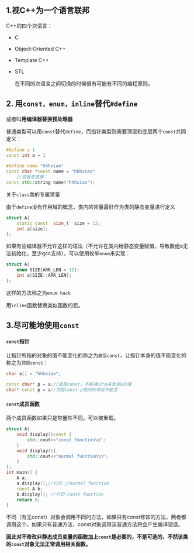 ## 1.视C++为一个语言联邦

C++的四个次语言：

- C

- Object-Oriented C++

- Template C++

- STL

  在不同的次语言之间切换的时候很有可能有不同的编程原则。

## 2. 用`const，enum，inline`替代`#define`

或者叫**用编译器替换预处理器**

普通类型可以用`const`替代`define`，而指针类型则需要顶层和底层两个`const`共同定义：

```c++
#define a 1
const int a = 1
  
#define name "hhhxiao"
const char *const name = "hhhxiao"
    //或者更直接：
const std::string name("hhhxiao");
```

关于`class`类的专属常量

由于`define`没有作用域的概念，类内的常量最好作为类的静态变量进行定义

```c++
struct A{
    static const  size_t  size = 12;
    int a[size];
};
```

如果有些编译器不允许这样的语法（不允许在类内给静态变量赋值，导致数组a无法初始化，至少gcc支持），可以使用枚举`enum`来实现：

```C++
struct A{
    enum SIZE{ARR_LEN = 12};
    int a[SIZE::ARR_LEN];
};
```

这样的方法称之为`enum hack`

用`inline`函数替换类似函数的宏。

## 3.尽可能地使用`const`

#### `const`指针

让指针所指的对象的值不能变化的称之为`底层const`，让指针本身的值不能变化的称之为`顶层const`：

```C++ 
char a[] = "hhhxiao";

const char* p = a;//底层const，不能通过*p来改变a的值
char* const p = a//顶层const p指向的地址不能变
```

#### `const`成员函数

两个成员函数如果只是常量性不同，可以被重载。

```c++
struct A{
    void display()const {
        std::cout<<"const function\n";
    }
    void display(){
        std::cout<<"normal function\n";
    }
};
int main() {
    A a;
    a.display();//打印 //normal function
    const A b;
    b.display(); //打印 const function
    return 0;
}
```

不同（有无const）对象会调用不同的方法，如果只有const修饰的方法，两者都调用这个，如果只有普通方法，const对象调用该普通方法将会产生编译错误。

**因此对不修改非静态成员变量的函数加上`const`是必要的，不是可选的，不然该类的`const`对象无法正常调用相关函数。**





